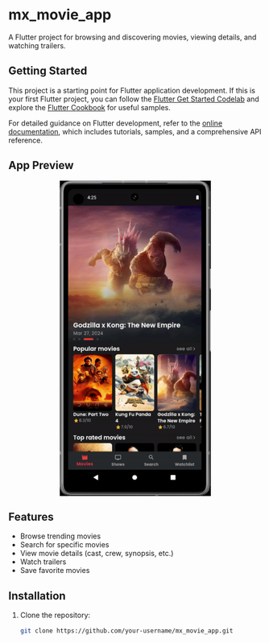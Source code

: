 # mx_movie_app

A Flutter project for browsing and discovering movies, viewing details, and watching trailers.

## Getting Started

This project is a starting point for Flutter application development. If this is your first Flutter project, you can follow the [Flutter Get Started Codelab](https://docs.flutter.dev/get-started/codelab) and explore the [Flutter Cookbook](https://docs.flutter.dev/cookbook) for useful samples.

For detailed guidance on Flutter development, refer to the [online documentation](https://docs.flutter.dev/), which includes tutorials, samples, and a comprehensive API reference.

## App Preview

<div style="display:flex; justify-content:center; align-items:center;">
  <!-- <a href="https://www.youtube.com/watch?v=BmfQ0o0F9lQ">
    <img src="https://img.youtube.com/vi/BmfQ0o0F9lQ/0.jpg" alt="YouTube Video" width="300"/>
  </a> -->
  <img src="https://github.com/AIdevol/Mx-Movie-app/blob/main/assets/images/Mx_movie_app-ezgif.com-video-to-gif-converter.gif" alt="GIF Preview" width="300"/>
</div>

## Features

- Browse trending movies
- Search for specific movies
- View movie details (cast, crew, synopsis, etc.)
- Watch trailers
- Save favorite movies

## Installation

1. Clone the repository:

   ```bash
   git clone https://github.com/your-username/mx_movie_app.git
